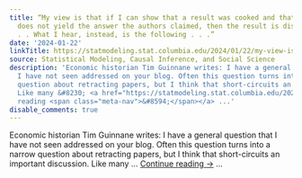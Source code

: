 ```yaml
---
title: “My view is that if I can show that a result was cooked and that doing it correctly
  does not yield the answer the authors claimed, then the result is discredited. .
  . . What I hear, instead, is the following . . .”
date: '2024-01-22'
linkTitle: https://statmodeling.stat.columbia.edu/2024/01/22/my-view-is-that-if-i-can-show-that-a-result-was-cooked-and-that-doing-it-correctly-does-not-yield-the-answer-the-authors-claimed-then-the-result-is-discredited-what-i-hear-instead-is-the-f/
source: Statistical Modeling, Causal Inference, and Social Science
description: 'Economic historian Tim Guinnane writes: I have a general question that
  I have not seen addressed on your blog. Often this question turns into a narrow
  question about retracting papers, but I think that short-circuits an important discussion.
  Like many &#8230; <a href="https://statmodeling.stat.columbia.edu/2024/01/22/my-view-is-that-if-i-can-show-that-a-result-was-cooked-and-that-doing-it-correctly-does-not-yield-the-answer-the-authors-claimed-then-the-result-is-discredited-what-i-hear-instead-is-the-f/">Continue
  reading <span class="meta-nav">&#8594;</span></a> ...'
disable_comments: true
---
```

Economic historian Tim Guinnane writes: I have a general question that I have not seen addressed on your blog. Often this question turns into a narrow question about retracting papers, but I think that short-circuits an important discussion. Like many &#8230; <a href="https://statmodeling.stat.columbia.edu/2024/01/22/my-view-is-that-if-i-can-show-that-a-result-was-cooked-and-that-doing-it-correctly-does-not-yield-the-answer-the-authors-claimed-then-the-result-is-discredited-what-i-hear-instead-is-the-f/">Continue reading <span class="meta-nav">&#8594;</span></a> ...